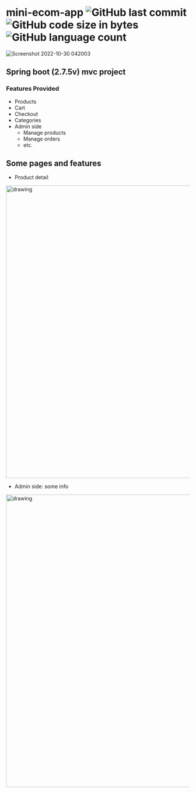 
# mini-ecom-app ![GitHub last commit](https://img.shields.io/github/last-commit/userhero21/mini-ecom-app?style=plastic) ![GitHub code size in bytes](https://img.shields.io/github/languages/code-size/userhero21/mini-ecom-app?style=plastic) ![GitHub language count](https://img.shields.io/github/languages/count/userhero21/mini-ecom-app?style=plastic)

![Screenshot 2022-10-30 042003](https://user-images.githubusercontent.com/67582732/198856302-49c64911-23d2-433e-9dd7-0eeb2c20e8f0.png)

## Spring boot (2.7.5v) mvc project

### Features Provided
- Products
- Cart
- Checkout
- Categories
- Admin side
  - Manage products
  - Manage orders
  - etc.

## Some pages and features
- Product detail 
<img src="https://user-images.githubusercontent.com/67582732/198856438-ecdde9e4-11b7-49df-9b49-3f170b8b103e.png" alt="drawing" width="800"/>

- Admin side: some info 
<img src="https://user-images.githubusercontent.com/67582732/198856440-8c55b141-79a2-48ed-827e-2da5fbbd1223.png" alt="drawing" width="800"/>
